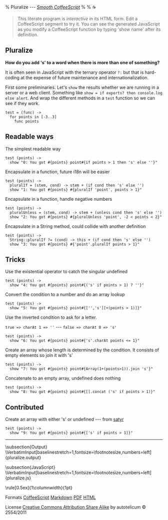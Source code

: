 % Pluralize --- _[Smooth CoffeeScript](http://autotelicum.github.com/Smooth-CoffeeScript/)_
% 
% ☕

> This literate program is _interactive_ in its HTML form. Edit a CoffeeScript segment to try it. You can see the generated JavaScript as you modify a CoffeeScript function by typing 'show name' after its definition.


## Pluralize

**How do you add 's' to a word when there is more than one of something?**

It is often seen in JavaScript with the ternary operator `?:` but that
is hard-coding at the expense of future maintenance and
internationalization.

First some preliminaries. Let's `show` the results whether we are
running in a server or a web client. Something like
`show = if exports? then console.log else alert`.
And wrap the different methods in a `test` function
so we can see if they work.

~~~~ {.coffeescript}
test = (func) ->
  for points in [-3..3]
    func points
~~~~

## Readable ways

The simplest readable way

~~~~ {.coffeescript}
test (points) ->
  show "0: You got #{points} point#{if points > 1 then 's' else ''}"
~~~~

Encapsulate in a function, future i18n will be easier

~~~~ {.coffeescript}
test (points) ->
  pluralIf = (stem, cond) -> stem + (if cond then 's' else '')
  show "1: You got #{points} #{pluralIf 'point', points > 1}"
~~~~

Encapsulate in a function, handle negative numbers

~~~~ {.coffeescript}
test (points) ->
  pluralUnless = (stem, cond) -> stem + (unless cond then 's' else '')
  show "2: You got #{points} #{pluralUnless 'point', -2 < points < 2}"
~~~~

Encapsulate in a String method, could collide with another definition

~~~~ {.coffeescript}
test (points) ->
  String::pluralIf ?= (cond) -> this + (if cond then 's' else '')
  show "3: You got #{points} #{'point'.pluralIf points > 1}"
~~~~

## Tricks

Use the existential operator to catch the singular undefined

~~~~ {.coffeescript}
test (points) ->
  show "4: You got #{points} point#{('s' if points > 1) ? ''}"
~~~~

Convert the condition to a number and do an array lookup

~~~~ {.coffeescript}
test (points) ->
  show "5: You got #{points} point#{['','s'][+(points > 1)]}"
~~~~

Use the inverted condition to ask for a letter.

`true => charAt 1 => ''` --- `false => charAt 0 => 's'`

~~~~ {.coffeescript}
test (points) ->
  show "6: You got #{points} point#{'s'.charAt points <= 1}"
~~~~

Create an array whose length is determined by the condition.
It consists of empty elements so join it with 's'

~~~~ {.coffeescript}
test (points) ->
  show "7: You got #{points} point#{Array(1+(points>1)).join 's'}"
~~~~

Concatenate to an empty array, undefined does nothing

~~~~ {.coffeescript}
test (points) ->
  show "8: You got #{points} point#{[].concat ('s' if points > 1)}"
~~~~

## Contributed

Create an array with either 's' or undefined
--- from [satyr](https://gist.github.com/satyr)

~~~~ {.coffeescript}
test (points) ->
  show "9: You got #{points} point#{['s' if points > 1]}"
~~~~


-----------------------------------------------------------------------------

\subsection{Output}
\VerbatimInput[baselinestretch=1,fontsize=\footnotesize,numbers=left]{pluralize.output}

\subsection{JavaScript}
\VerbatimInput[baselinestretch=1,fontsize=\footnotesize,numbers=left]{pluralize.js}

\rule[0.5ex]{1\columnwidth}{1pt}

Formats [CoffeeScript](http://autotelicum.github.com/Smooth-CoffeeScript/literate/pluralize.coffee)	[Markdown](http://autotelicum.github.com/Smooth-CoffeeScript/literate/pluralize.md) [PDF](http://autotelicum.github.com/Smooth-CoffeeScript/literate/pluralize.pdf) [HTML](http://autotelicum.github.com/Smooth-CoffeeScript/literate/pluralize.html)

License [Creative Commons Attribution Share Alike](http://creativecommons.org/licenses/by-sa/3.0/)
by autotelicum © 2554/2011

<!--
Commands used to extract code, execute it, and to format this document:

Edit ,x/^~~+[   ]*{\.coffeescript.*}$/+,/^~~+$/-p
Edit ,>ssam -n 'x/^~~+[   ]*{\.coffeescript.*}$/+,/^~~+$/-' |cat embed-standalone.coffee - |tee pluralize.coffee | coffee -cs >pluralize.js; coffee pluralize.coffee >pluralize.output; plumb pluralize.output
Edit ,>pandoc -f markdown -t html -S -5 --css pandoc-template.css --template pandoc-template.html -B embed-readability.html -B embed-literate.html | ssam 's/(<code class="sourceCode coffeescript")/\1 contenteditable=\"true\" spellcheck=\"false\"/g' | ssam 's/<img src=\"[^\"]+\" alt=\"[^\"]+\" \/>/<canvas id=\"drawCanvas\" width=\"0\" height=\"0\"><\/canvas>/' >pluralize.html; open pluralize.html; plumb pluralize.html
Edit ,>markdown2pdf --listings --xetex '--template=pandoc-template.tex' -o pluralize.pdf; open pluralize.pdf

To execute these commands; middle-button select them in the acme environment.
acme and ssam are part of the plan9 OS and can run on *nix variants via plan9port.
The formatting is done with pandoc, a universal markup converter, and TeX.
-->
